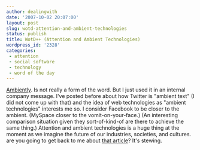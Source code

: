 ```yaml
---
author: dealingwith
date: '2007-10-02 20:07:00'
layout: post
slug: wotd-attention-and-ambient-technologies
status: publish
title: WotD++ (Attention and Ambient Technologies)
wordpress_id: '2328'
categories:
 - attention
 - social software
 - technology
 - word of the day
---
```


[Ambiently][1]. Is not really a form of the word. But I just used it in an
internal company message. I've posted before about how Twitter is "ambient
text" (I did not come up with that) and the idea of web technologies as
"ambient technologies" interests me so. I consider Facebook to be closer to
the ambient. (MySpace closer to the vomit-on-your-face.) (An interesting
comparison situation given they sort-of-kind-of are there to achieve the same
thing.) Attention and ambient technologies is a huge thing at the moment as we
imagine the future of our industries, societies, and cultures. are you going
to get back to me about [that article][2]? It's stewing.

   [1]: http://dictionary.reference.com/search?q=ambient

   [2]: http://dealingwith.livejournal.com/614152.html

